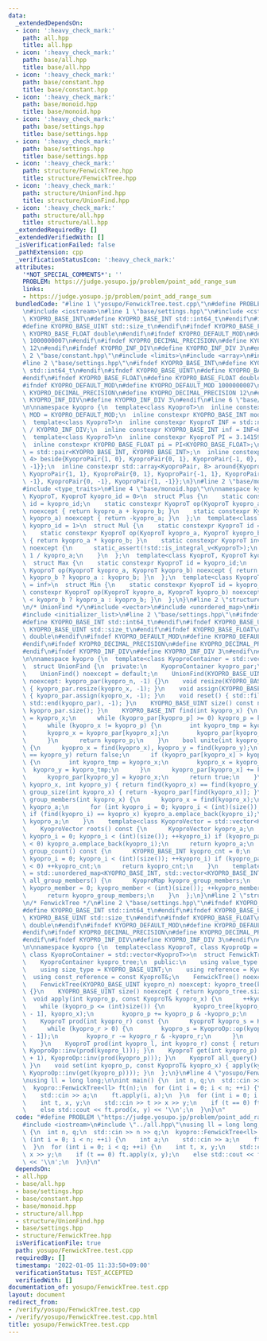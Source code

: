 ```yaml
---
data:
  _extendedDependsOn:
  - icon: ':heavy_check_mark:'
    path: all.hpp
    title: all.hpp
  - icon: ':heavy_check_mark:'
    path: base/all.hpp
    title: base/all.hpp
  - icon: ':heavy_check_mark:'
    path: base/constant.hpp
    title: base/constant.hpp
  - icon: ':heavy_check_mark:'
    path: base/monoid.hpp
    title: base/monoid.hpp
  - icon: ':heavy_check_mark:'
    path: base/settings.hpp
    title: base/settings.hpp
  - icon: ':heavy_check_mark:'
    path: base/settings.hpp
    title: base/settings.hpp
  - icon: ':heavy_check_mark:'
    path: structure/FenwickTree.hpp
    title: structure/FenwickTree.hpp
  - icon: ':heavy_check_mark:'
    path: structure/UnionFind.hpp
    title: structure/UnionFind.hpp
  - icon: ':heavy_check_mark:'
    path: structure/all.hpp
    title: structure/all.hpp
  _extendedRequiredBy: []
  _extendedVerifiedWith: []
  _isVerificationFailed: false
  _pathExtension: cpp
  _verificationStatusIcon: ':heavy_check_mark:'
  attributes:
    '*NOT_SPECIAL_COMMENTS*': ''
    PROBLEM: https://judge.yosupo.jp/problem/point_add_range_sum
    links:
    - https://judge.yosupo.jp/problem/point_add_range_sum
  bundledCode: "#line 1 \"yosupo/FenwickTree.test.cpp\"\n#define PROBLEM \"https://judge.yosupo.jp/problem/point_add_range_sum\"\
    \n#include <iostream>\n#line 1 \"base/settings.hpp\"\n#include <cstdint>\n#ifndef\
    \ KYOPRO_BASE_INT\n#define KYOPRO_BASE_INT std::int64_t\n#endif\n#ifndef KYOPRO_BASE_UINT\n\
    #define KYOPRO_BASE_UINT std::size_t\n#endif\n#ifndef KYOPRO_BASE_FLOAT\n#define\
    \ KYOPRO_BASE_FLOAT double\n#endif\n#ifndef KYOPRO_DEFAULT_MOD\n#define KYOPRO_DEFAULT_MOD\
    \ 1000000007\n#endif\n#ifndef KYOPRO_DECIMAL_PRECISION\n#define KYOPRO_DECIMAL_PRECISION\
    \ 12\n#endif\n#ifndef KYOPRO_INF_DIV\n#define KYOPRO_INF_DIV 3\n#endif\n#line\
    \ 2 \"base/constant.hpp\"\n#include <limits>\n#include <array>\n#include <utility>\n\
    #line 2 \"base/settings.hpp\"\n#ifndef KYOPRO_BASE_INT\n#define KYOPRO_BASE_INT\
    \ std::int64_t\n#endif\n#ifndef KYOPRO_BASE_UINT\n#define KYOPRO_BASE_UINT std::size_t\n\
    #endif\n#ifndef KYOPRO_BASE_FLOAT\n#define KYOPRO_BASE_FLOAT double\n#endif\n\
    #ifndef KYOPRO_DEFAULT_MOD\n#define KYOPRO_DEFAULT_MOD 1000000007\n#endif\n#ifndef\
    \ KYOPRO_DECIMAL_PRECISION\n#define KYOPRO_DECIMAL_PRECISION 12\n#endif\n#ifndef\
    \ KYOPRO_INF_DIV\n#define KYOPRO_INF_DIV 3\n#endif\n#line 6 \"base/constant.hpp\"\
    \n\nnamespace kyopro {\n  template<class KyoproT>\n  inline constexpr KyoproT\
    \ MOD = KYOPRO_DEFAULT_MOD;\n  inline constexpr KYOPRO_BASE_INT mod = MOD<KYOPRO_BASE_INT>;\n\
    \  template<class KyoproT>\n  inline constexpr KyoproT INF = std::numeric_limits<KyoproT>::max()\
    \ / KYOPRO_INF_DIV;\n  inline constexpr KYOPRO_BASE_INT inf = INF<KYOPRO_BASE_INT>;\n\
    \  template<class KyoproT>\n  inline constexpr KyoproT PI = 3.14159265358979323846;\n\
    \  inline constexpr KYOPRO_BASE_FLOAT pi = PI<KYOPRO_BASE_FLOAT>;\n  using KyoproPair\
    \ = std::pair<KYOPRO_BASE_INT, KYOPRO_BASE_INT>;\n  inline constexpr std::array<KyoproPair,\
    \ 4> beside{KyoproPair{1, 0}, KyoproPair{0, 1}, KyoproPair{-1, 0}, KyoproPair{0,\
    \ -1}};\n  inline constexpr std::array<KyoproPair, 8> around{KyoproPair{1, 0},\
    \ KyoproPair{1, 1}, KyoproPair{0, 1}, KyoproPair{-1, 1}, KyoproPair{-1, 0}, KyoproPair{-1,\
    \ -1}, KyoproPair{0, -1}, KyoproPair{1, -1}};\n}\n#line 2 \"base/monoid.hpp\"\n\
    #include <type_traits>\n#line 4 \"base/monoid.hpp\"\n\nnamespace kyopro {\n  template<class\
    \ KyoproT, KyoproT kyopro_id = 0>\n  struct Plus {\n    static constexpr KyoproT\
    \ id = kyopro_id;\n    static constexpr KyoproT op(KyoproT kyopro_a, KyoproT kyopro_b)\
    \ noexcept { return kyopro_a + kyopro_b; }\n    static constexpr KyoproT inv(KyoproT\
    \ kyopro_a) noexcept { return -kyopro_a; }\n  };\n  template<class KyoproT, KyoproT\
    \ kyopro_id = 1>\n  struct Mul {\n    static constexpr KyoproT id = kyopro_id;\n\
    \    static constexpr KyoproT op(KyoproT kyopro_a, KyoproT kyopro_b) noexcept\
    \ { return kyopro_a * kyopro_b; }\n    static constexpr KyoproT inv(KyoproT kyopro_a)\
    \ noexcept {\n      static_assert(!std::is_integral_v<KyoproT>);\n      return\
    \ 1 / kyopro_a;\n    }\n  };\n  template<class KyoproT, KyoproT kyopro_id = -inf>\n\
    \  struct Max {\n    static constexpr KyoproT id = kyopro_id;\n    static constexpr\
    \ KyoproT op(KyoproT kyopro_a, KyoproT kyopro_b) noexcept { return kyopro_a >\
    \ kyopro_b ? kyopro_a : kyopro_b; }\n  };\n  template<class KyoproT, KyoproT kyopro_id\
    \ = inf>\n  struct Min {\n    static constexpr KyoproT id = kyopro_id;\n    static\
    \ constexpr KyoproT op(KyoproT kyopro_a, KyoproT kyopro_b) noexcept { return kyopro_a\
    \ < kyopro_b ? kyopro_a : kyopro_b; }\n  };\n}\n#line 2 \"structure/UnionFind.hpp\"\
    \n/* UnionFind */\n#include <vector>\n#include <unordered_map>\n#include <algorithm>\n\
    #include <initializer_list>\n#line 2 \"base/settings.hpp\"\n#ifndef KYOPRO_BASE_INT\n\
    #define KYOPRO_BASE_INT std::int64_t\n#endif\n#ifndef KYOPRO_BASE_UINT\n#define\
    \ KYOPRO_BASE_UINT std::size_t\n#endif\n#ifndef KYOPRO_BASE_FLOAT\n#define KYOPRO_BASE_FLOAT\
    \ double\n#endif\n#ifndef KYOPRO_DEFAULT_MOD\n#define KYOPRO_DEFAULT_MOD 1000000007\n\
    #endif\n#ifndef KYOPRO_DECIMAL_PRECISION\n#define KYOPRO_DECIMAL_PRECISION 12\n\
    #endif\n#ifndef KYOPRO_INF_DIV\n#define KYOPRO_INF_DIV 3\n#endif\n#line 8 \"structure/UnionFind.hpp\"\
    \n\nnamespace kyopro {\n  template<class KyoproContainer = std::vector<int>>\n\
    \  struct UnionFind {\n  private:\n    KyoproContainer kyopro_par;\n  public:\n\
    \    UnionFind() noexcept = default;\n    UnionFind(KYOPRO_BASE_UINT kyopro_n)\
    \ noexcept: kyopro_par(kyopro_n, -1) {}\n    void resize(KYOPRO_BASE_UINT kyopro_x)\
    \ { kyopro_par.resize(kyopro_x, -1); }\n    void assign(KYOPRO_BASE_UINT kyopro_x)\
    \ { kyopro_par.assign(kyopro_x, -1); }\n    void reset() { std::fill(std::begin(kyopro_par),\
    \ std::end(kyopro_par), -1); }\n    KYOPRO_BASE_UINT size() const noexcept { return\
    \ kyopro_par.size(); }\n    KYOPRO_BASE_INT find(int kyopro_x) {\n      int kyopro_p\
    \ = kyopro_x;\n      while (kyopro_par[kyopro_p] >= 0) kyopro_p = kyopro_par[kyopro_p];\n\
    \      while (kyopro_x != kyopro_p) {\n        int kyopro_tmp = kyopro_x;\n  \
    \      kyopro_x = kyopro_par[kyopro_x];\n        kyopro_par[kyopro_tmp] = kyopro_p;\n\
    \      }\n      return kyopro_p;\n    }\n    bool unite(int kyopro_x, int kyopro_y)\
    \ {\n      kyopro_x = find(kyopro_x), kyopro_y = find(kyopro_y);\n      if (kyopro_x\
    \ == kyopro_y) return false;\n      if (kyopro_par[kyopro_x] > kyopro_par[kyopro_y])\
    \ {\n        int kyopro_tmp = kyopro_x;\n        kyopro_x = kyopro_y;\n      \
    \  kyopro_y = kyopro_tmp;\n      }\n      kyopro_par[kyopro_x] += kyopro_par[kyopro_y];\n\
    \      kyopro_par[kyopro_y] = kyopro_x;\n      return true;\n    }\n    bool same(int\
    \ kyopro_x, int kyopro_y) { return find(kyopro_x) == find(kyopro_y); }\n    KYOPRO_BASE_INT\
    \ group_size(int kyopro_x) { return -kyopro_par[find(kyopro_x)]; }\n    KyoproContainer\
    \ group_members(int kyopro_x) {\n      kyopro_x = find(kyopro_x);\n      KyoproContainer\
    \ kyopro_a;\n      for (int kyopro_i = 0; kyopro_i < (int)(size()); ++kyopro_i)\
    \ if (find(kyopro_i) == kyopro_x) kyopro_a.emplace_back(kyopro_i);\n      return\
    \ kyopro_a;\n    }\n    template<class KyoproVector = std::vector<KYOPRO_BASE_INT>>\n\
    \    KyoproVector roots() const {\n      KyoproVector kyopro_a;\n      for (int\
    \ kyopro_i = 0; kyopro_i < (int)(size()); ++kyopro_i) if (kyopro_par[kyopro_i]\
    \ < 0) kyopro_a.emplace_back(kyopro_i);\n      return kyopro_a;\n    }\n    KYOPRO_BASE_INT\
    \ group_count() const {\n      KYOPRO_BASE_INT kyopro_cnt = 0;\n      for (int\
    \ kyopro_i = 0; kyopro_i < (int)(size()); ++kyopro_i) if (kyopro_par[kyopro_i]\
    \ < 0) ++kyopro_cnt;\n      return kyopro_cnt;\n    }\n    template<class KyoproMap\
    \ = std::unordered_map<KYOPRO_BASE_INT, std::vector<KYOPRO_BASE_INT>>>\n    KyoproMap\
    \ all_group_members() {\n      KyoproMap kyopro_group_members;\n      for (int\
    \ kyopro_member = 0; kyopro_member < (int)(size()); ++kyopro_member) kyopro_group_members[find(kyopro_member)].emplace_back(kyopro_member);\n\
    \      return kyopro_group_members;\n    }\n  };\n}\n#line 2 \"structure/FenwickTree.hpp\"\
    \n/* FenwickTree */\n#line 2 \"base/settings.hpp\"\n#ifndef KYOPRO_BASE_INT\n\
    #define KYOPRO_BASE_INT std::int64_t\n#endif\n#ifndef KYOPRO_BASE_UINT\n#define\
    \ KYOPRO_BASE_UINT std::size_t\n#endif\n#ifndef KYOPRO_BASE_FLOAT\n#define KYOPRO_BASE_FLOAT\
    \ double\n#endif\n#ifndef KYOPRO_DEFAULT_MOD\n#define KYOPRO_DEFAULT_MOD 1000000007\n\
    #endif\n#ifndef KYOPRO_DECIMAL_PRECISION\n#define KYOPRO_DECIMAL_PRECISION 12\n\
    #endif\n#ifndef KYOPRO_INF_DIV\n#define KYOPRO_INF_DIV 3\n#endif\n#line 7 \"structure/FenwickTree.hpp\"\
    \n\nnamespace kyopro {\n  template<class KyoproT, class KyoproOp = Plus<KyoproT>,\
    \ class KyoproContainer = std::vector<KyoproT>>\n  struct FenwickTree {\n  private:\n\
    \    KyoproContainer kyopro_tree;\n  public:\n    using value_type = KyoproT;\n\
    \    using size_type = KYOPRO_BASE_UINT;\n    using reference = KyoproT&;\n  \
    \  using const_reference = const KyoproT&;\n    FenwickTree() noexcept = default;\n\
    \    FenwickTree(KYOPRO_BASE_UINT kyopro_n) noexcept: kyopro_tree(kyopro_n, KyoproOp::id)\
    \ {}\n    KYOPRO_BASE_UINT size() noexcept { return kyopro_tree.size(); }\n  \
    \  void apply(int kyopro_p, const KyoproT& kyopro_x) {\n      ++kyopro_p;\n  \
    \    while (kyopro_p <= (int)size()) {\n        kyopro_tree[kyopro_p - 1] = KyoproOp::op(kyopro_tree[kyopro_p\
    \ - 1], kyopro_x);\n        kyopro_p += kyopro_p & -kyopro_p;\n      }\n    }\n\
    \    KyoproT prod(int kyopro_r) const {\n      KyoproT kyopro_s = KyoproOp::id;\n\
    \      while (kyopro_r > 0) {\n        kyopro_s = KyoproOp::op(kyopro_s, kyopro_tree[kyopro_r\
    \ - 1]);\n        kyopro_r -= kyopro_r & -kyopro_r;\n      }\n      return kyopro_s;\n\
    \    }\n    KyoproT prod(int kyopro_l, int kyopro_r) const { return KyoproOp::op(prod(kyopro_r),\
    \ KyoproOp::inv(prod(kyopro_l))); }\n    KyoproT get(int kyopro_p) { return KyoproOp::op(prod(kyopro_p\
    \ + 1), KyoproOp::inv(prod(kyopro_p))); }\n    KyoproT all_query() { return prod(kyopro_tree.size());\
    \ }\n    void set(int kyopro_p, const KyoproT& kyopro_x) { apply(kyopro_p, KyoproOp::op(kyopro_x,\
    \ KyoproOp::inv(get(kyopro_p)))); }\n  };\n}\n#line 4 \"yosupo/FenwickTree.test.cpp\"\
    \nusing ll = long long;\n\nint main() {\n  int n, q;\n  std::cin >> n >> q;\n\
    \  kyopro::FenwickTree<ll> ft(n);\n  for (int i = 0; i < n; ++i) {\n    int a;\n\
    \    std::cin >> a;\n    ft.apply(i, a);\n  }\n  for (int i = 0; i < q; ++i) {\n\
    \    int t, x, y;\n    std::cin >> t >> x >> y;\n    if (t == 0) ft.apply(x, y);\n\
    \    else std::cout << ft.prod(x, y) << '\\n';\n  }\n}\n"
  code: "#define PROBLEM \"https://judge.yosupo.jp/problem/point_add_range_sum\"\n\
    #include <iostream>\n#include \"../all.hpp\"\nusing ll = long long;\n\nint main()\
    \ {\n  int n, q;\n  std::cin >> n >> q;\n  kyopro::FenwickTree<ll> ft(n);\n  for\
    \ (int i = 0; i < n; ++i) {\n    int a;\n    std::cin >> a;\n    ft.apply(i, a);\n\
    \  }\n  for (int i = 0; i < q; ++i) {\n    int t, x, y;\n    std::cin >> t >>\
    \ x >> y;\n    if (t == 0) ft.apply(x, y);\n    else std::cout << ft.prod(x, y)\
    \ << '\\n';\n  }\n}\n"
  dependsOn:
  - all.hpp
  - base/all.hpp
  - base/settings.hpp
  - base/constant.hpp
  - base/monoid.hpp
  - structure/all.hpp
  - structure/UnionFind.hpp
  - base/settings.hpp
  - structure/FenwickTree.hpp
  isVerificationFile: true
  path: yosupo/FenwickTree.test.cpp
  requiredBy: []
  timestamp: '2022-01-05 11:33:50+09:00'
  verificationStatus: TEST_ACCEPTED
  verifiedWith: []
documentation_of: yosupo/FenwickTree.test.cpp
layout: document
redirect_from:
- /verify/yosupo/FenwickTree.test.cpp
- /verify/yosupo/FenwickTree.test.cpp.html
title: yosupo/FenwickTree.test.cpp
---
```

